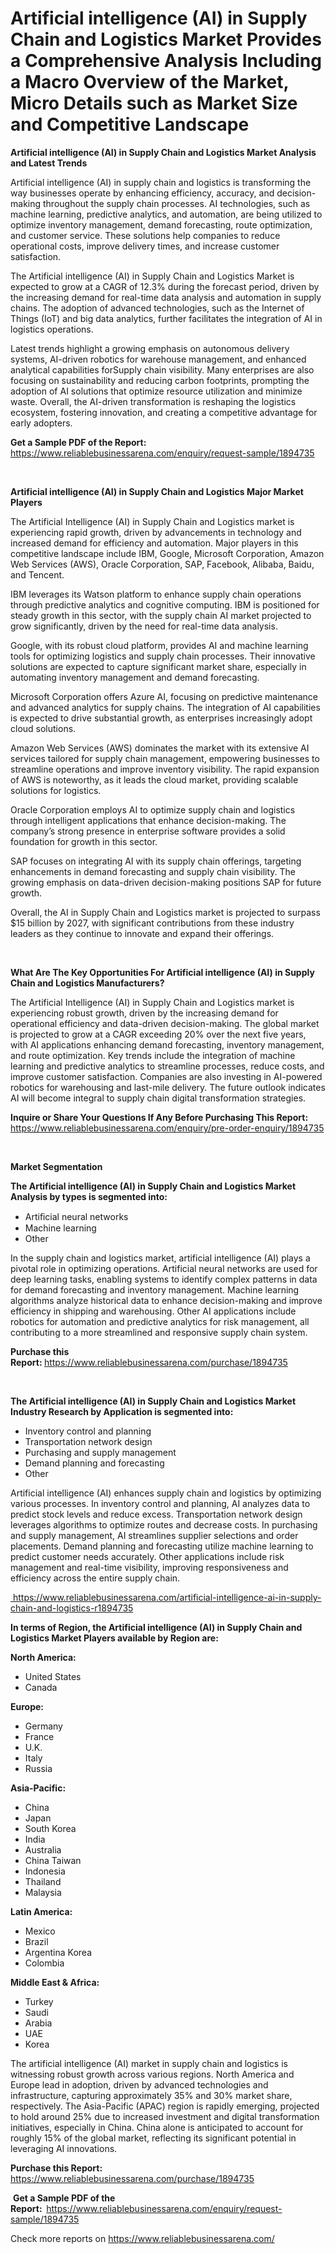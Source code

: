 <p><h1>Artificial intelligence (AI) in Supply Chain and Logistics Market Provides a Comprehensive Analysis Including a Macro Overview of the Market, Micro Details such as Market Size and Competitive Landscape</h1></p><p><strong>Artificial intelligence (AI) in Supply Chain and Logistics Market Analysis and Latest Trends</strong></p>
<p><p>Artificial intelligence (AI) in supply chain and logistics is transforming the way businesses operate by enhancing efficiency, accuracy, and decision-making throughout the supply chain processes. AI technologies, such as machine learning, predictive analytics, and automation, are being utilized to optimize inventory management, demand forecasting, route optimization, and customer service. These solutions help companies to reduce operational costs, improve delivery times, and increase customer satisfaction.</p><p>The Artificial intelligence (AI) in Supply Chain and Logistics Market is expected to grow at a CAGR of 12.3% during the forecast period, driven by the increasing demand for real-time data analysis and automation in supply chains. The adoption of advanced technologies, such as the Internet of Things (IoT) and big data analytics, further facilitates the integration of AI in logistics operations. </p><p>Latest trends highlight a growing emphasis on autonomous delivery systems, AI-driven robotics for warehouse management, and enhanced analytical capabilities forSupply chain visibility. Many enterprises are also focusing on sustainability and reducing carbon footprints, prompting the adoption of AI solutions that optimize resource utilization and minimize waste. Overall, the AI-driven transformation is reshaping the logistics ecosystem, fostering innovation, and creating a competitive advantage for early adopters.</p></p>
<p><strong>Get a Sample PDF of the Report:&nbsp;</strong> <a href="https://www.reliablebusinessarena.com/enquiry/request-sample/1894735?utm_campaign=3118&utm_medium=2&utm_source=Github&utm_content=ia&utm_term=28032025&utm_id=artificial-intelligence-ai-in-supply-chain-and-logistics">https://www.reliablebusinessarena.com/enquiry/request-sample/1894735</a></p>
<p>&nbsp;</p>
<p><strong>Artificial intelligence (AI) in Supply Chain and Logistics Major Market Players</strong></p>
<p><p>The Artificial Intelligence (AI) in Supply Chain and Logistics market is experiencing rapid growth, driven by advancements in technology and increased demand for efficiency and automation. Major players in this competitive landscape include IBM, Google, Microsoft Corporation, Amazon Web Services (AWS), Oracle Corporation, SAP, Facebook, Alibaba, Baidu, and Tencent.</p><p>IBM leverages its Watson platform to enhance supply chain operations through predictive analytics and cognitive computing. IBM is positioned for steady growth in this sector, with the supply chain AI market projected to grow significantly, driven by the need for real-time data analysis.</p><p>Google, with its robust cloud platform, provides AI and machine learning tools for optimizing logistics and supply chain processes. Their innovative solutions are expected to capture significant market share, especially in automating inventory management and demand forecasting.</p><p>Microsoft Corporation offers Azure AI, focusing on predictive maintenance and advanced analytics for supply chains. The integration of AI capabilities is expected to drive substantial growth, as enterprises increasingly adopt cloud solutions.</p><p>Amazon Web Services (AWS) dominates the market with its extensive AI services tailored for supply chain management, empowering businesses to streamline operations and improve inventory visibility. The rapid expansion of AWS is noteworthy, as it leads the cloud market, providing scalable solutions for logistics.</p><p>Oracle Corporation employs AI to optimize supply chain and logistics through intelligent applications that enhance decision-making. The company’s strong presence in enterprise software provides a solid foundation for growth in this sector.</p><p>SAP focuses on integrating AI with its supply chain offerings, targeting enhancements in demand forecasting and supply chain visibility. The growing emphasis on data-driven decision-making positions SAP for future growth.</p><p>Overall, the AI in Supply Chain and Logistics market is projected to surpass $15 billion by 2027, with significant contributions from these industry leaders as they continue to innovate and expand their offerings.</p></p>
<p>&nbsp;</p>
<p><strong>What Are The Key Opportunities For Artificial intelligence (AI) in Supply Chain and Logistics Manufacturers?</strong></p>
<p><p>The Artificial Intelligence (AI) in Supply Chain and Logistics market is experiencing robust growth, driven by the increasing demand for operational efficiency and data-driven decision-making. The global market is projected to grow at a CAGR exceeding 20% over the next five years, with AI applications enhancing demand forecasting, inventory management, and route optimization. Key trends include the integration of machine learning and predictive analytics to streamline processes, reduce costs, and improve customer satisfaction. Companies are also investing in AI-powered robotics for warehousing and last-mile delivery. The future outlook indicates AI will become integral to supply chain digital transformation strategies.</p></p>
<p><strong>Inquire or Share Your Questions If Any Before Purchasing This Report:</strong> <a href="https://www.reliablebusinessarena.com/enquiry/pre-order-enquiry/1894735?utm_campaign=3118&utm_medium=2&utm_source=Github&utm_content=ia&utm_term=28032025&utm_id=artificial-intelligence-ai-in-supply-chain-and-logistics">https://www.reliablebusinessarena.com/enquiry/pre-order-enquiry/1894735</a></p>
<p>&nbsp;</p>
<p><strong>Market Segmentation</strong></p>
<p><strong>The Artificial intelligence (AI) in Supply Chain and Logistics Market Analysis by types is segmented into:</strong></p>
<p><ul><li>Artiﬁcial neural networks</li><li>Machine learning</li><li>Other</li></ul></p>
<p><p>In the supply chain and logistics market, artificial intelligence (AI) plays a pivotal role in optimizing operations. Artificial neural networks are used for deep learning tasks, enabling systems to identify complex patterns in data for demand forecasting and inventory management. Machine learning algorithms analyze historical data to enhance decision-making and improve efficiency in shipping and warehousing. Other AI applications include robotics for automation and predictive analytics for risk management, all contributing to a more streamlined and responsive supply chain system.</p></p>
<p><strong>Purchase this Report:&nbsp;</strong><a href="https://www.reliablebusinessarena.com/purchase/1894735?utm_campaign=3118&utm_medium=2&utm_source=Github&utm_content=ia&utm_term=28032025&utm_id=artificial-intelligence-ai-in-supply-chain-and-logistics">https://www.reliablebusinessarena.com/purchase/1894735</a></p>
<p>&nbsp;</p>
<p><strong>The Artificial intelligence (AI) in Supply Chain and Logistics Market Industry Research by Application is segmented into:</strong></p>
<p><ul><li>Inventory control and planning</li><li>Transportation network design</li><li>Purchasing and supply management</li><li>Demand planning and forecasting</li><li>Other</li></ul></p>
<p><p>Artificial intelligence (AI) enhances supply chain and logistics by optimizing various processes. In inventory control and planning, AI analyzes data to predict stock levels and reduce excess. Transportation network design leverages algorithms to optimize routes and decrease costs. In purchasing and supply management, AI streamlines supplier selections and order placements. Demand planning and forecasting utilize machine learning to predict customer needs accurately. Other applications include risk management and real-time visibility, improving responsiveness and efficiency across the entire supply chain.</p></p>
<p><a href="https://www.reliablebusinessarena.com/artificial-intelligence-ai-in-supply-chain-and-logistics-r1894735?utm_campaign=3118&utm_medium=2&utm_source=Github&utm_content=ia&utm_term=28032025&utm_id=artificial-intelligence-ai-in-supply-chain-and-logistics">&nbsp;https://www.reliablebusinessarena.com/artificial-intelligence-ai-in-supply-chain-and-logistics-r1894735</a></p>
<p><strong>In terms of Region, the Artificial intelligence (AI) in Supply Chain and Logistics Market Players available by Region are:</strong></p>
<p>
    <p> <strong> North America: </strong>
        <ul>
            <li>United States</li>
            <li>Canada</li>
        </ul>
        </p> 
    <p> <strong> Europe: </strong>
        <ul>
            <li>Germany</li>
            <li>France</li>
            <li>U.K.</li>
            <li>Italy</li>
            <li>Russia</li>
        </ul>
        </p> 
    <p> <strong> Asia-Pacific: </strong>
        <ul>
            <li>China</li>
            <li>Japan</li>
            <li>South Korea</li>
            <li>India</li>
            <li>Australia</li>
            <li>China Taiwan</li>
            <li>Indonesia</li>
            <li>Thailand</li>
            <li>Malaysia</li>
        </ul>
        </p> 
    <p> <strong> Latin America: </strong>
        <ul>
            <li>Mexico</li>
            <li>Brazil</li>
            <li>Argentina Korea</li>
            <li>Colombia</li>
        </ul>
        </p> 
    <p> <strong> Middle East & Africa: </strong>
        <ul>
            <li>Turkey</li>
            <li>Saudi</li>
            <li>Arabia</li>
            <li>UAE</li>
            <li>Korea</li>
        </ul>
    </p>
    </p>
<p><p>The artificial intelligence (AI) market in supply chain and logistics is witnessing robust growth across various regions. North America and Europe lead in adoption, driven by advanced technologies and infrastructure, capturing approximately 35% and 30% market share, respectively. The Asia-Pacific (APAC) region is rapidly emerging, projected to hold around 25% due to increased investment and digital transformation initiatives, especially in China. China alone is anticipated to account for roughly 15% of the global market, reflecting its significant potential in leveraging AI innovations.</p></p>
<p><strong>Purchase this Report: </strong><a href="https://www.reliablebusinessarena.com/purchase/1894735?utm_campaign=3118&utm_medium=2&utm_source=Github&utm_content=ia&utm_term=28032025&utm_id=artificial-intelligence-ai-in-supply-chain-and-logistics">https://www.reliablebusinessarena.com/purchase/1894735</a></p>
<p>&nbsp;<strong>Get a Sample PDF of the Report:&nbsp;&nbsp;</strong><a href="https://www.reliablebusinessarena.com/enquiry/request-sample/1894735?utm_campaign=3118&utm_medium=2&utm_source=Github&utm_content=ia&utm_term=28032025&utm_id=artificial-intelligence-ai-in-supply-chain-and-logistics">https://www.reliablebusinessarena.com/enquiry/request-sample/1894735</a></p>
<p><strong></strong></p>
<p>Check more reports on <a href="https://www.reliablebusinessarena.com/?utm_campaign=3118&utm_medium=2&utm_source=Github&utm_content=ia&utm_term=28032025&utm_id=artificial-intelligence-ai-in-supply-chain-and-logistics">https://www.reliablebusinessarena.com/</a></p>